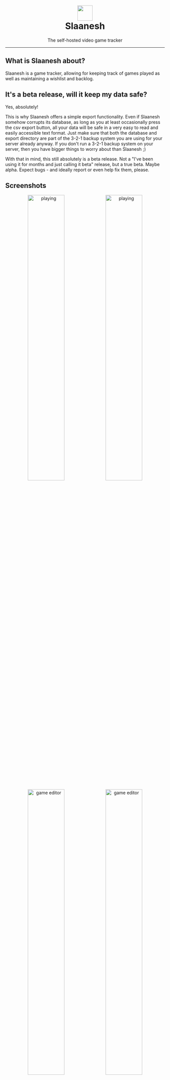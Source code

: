 <h1 align="center">
  <img src="/assets/Slaanesh.png" width="auto" height="48"/>
  <br>
  Slaanesh</h1>
<p align="center">The self-hosted video game tracker</p>

---

## What is Slaanesh about?
Slaanesh is a game tracker, allowing for keeping track of games played as well as maintaining a wishlist and backlog.

## It's a beta release, will it keep my data safe?
Yes, absolutely!

This is why Slaanesh offers a simple export functionality. Even if Slaanesh somehow corrupts its database, as long as you at least occasionally press the csv export button, all your data will be safe in a very easy to read and easily accessible text format. Just make sure that both the database and export directory are part of the 3-2-1 backup system you are using for your server already anyway. If you don't run a 3-2-1 backup system on your server, then you have bigger things to worry about than Slaanesh ;)

With that in mind, this still absolutely is a beta release. Not a "I've been using it for months and just calling it beta" release, but a true beta. Maybe alpha. Expect bugs - and ideally report or even help fix them, please.

## Screenshots
<p align="center">
  <img src="/images/light_cards.png" alt="playing" width="48%"/>
  <img src="/images/dark_cards.png" alt="playing" width="48%"/>
  <img src="/images/dark_game_editor.png" alt="game editor" width="48%"/>
  <img src="/images/light_game_editor.png" alt="game editor" width="48%"/>
  <img src="/images/light_table.png" alt="played" width="48%"/>
  <img src="/images/dark_table.png" alt="played" width="48%"/>
  <img src="/images/dark_add_game.png" alt="add game" width="48%"/>
  <img src="/images/light_settings.png" alt="settings" width="48%"/>
  <img src="/images/light_overview.png" alt="overview" width="48%"/>
  <img src="/images/dark_overview.png" alt="overview" width="48%"/>
</p>

## Setup and installation
### IGDB API token
Slaanesh uses the IGDB API for all game data. For Slaanesh to work, you need to be able to acces the IGDB API. This is how you can register: https://api-docs.igdb.com/#account-creation.
You then need to save your client id and client secret in the Slaanesh config file.

Be aware: Client id and secret are (for now) stored in plain text. Doing so for your regular Twitch account (in case you already have one) is obviously a bad idea. In that case, best create a fresh one for dedicated use only as Slaanesh API slave.

### Docker setup
Create all necessary directories, adjust config file (IGDB token data! See sample config.ini in this repository) and copy it to the config directory.
Also adjust the docker-compose.yml to match your setup.

```yaml
---
services:
  slaanesh:
    image: ghcr.io/h-quer/slaanesh:latest
    container_name: slaanesh
    user: 1000:1000                          # or any other UID/GID that fit your setup
    restart: unless-stopped
    volumes:
      - your_config_dir:/files/config        # adjust path
      - your_import_dir:/files/import        # adjust path
      - your_export_dir:/files/export        # adjust path
      - your_covers_dir:/files/covers        # adjust path
      - your_database_dir:/files/database    # adjust path
      - your_downloads_dir:/files/downloads  # adjust path
    ports:
      - 8428:8080                            # remove if using reverse proxy and accessing via container name
```
Once it's set, simply pull and start the image:
```
docker compose up -d
```

Slaanesh should now be running on your specified port (8428 by default).

### Directories and the config file
Make sure to place the sample config file in the config directory. Slaanesh will not work without a config file containing least the mandatory IGDB info.

Folders to mount are:
* config - Config file location (and potentially the encrypted IGDB access information once encrypted is implemented)
* import - place csv files for import here, must be named gamelist.csv and playthroughs.csv
* export - receive exported files from here, both database exports (gamelist.csv and playthroughs.csv) as well as the name to IGDB ID matching tool output
* covers - game covers are saved here, you can manually edit them if necessary
* database - location of the Slaanesh database, do not edit manually but if you value your data, make sure it is part of your 3-2-1 backup system, and also make sure to check backup integrety and practise restores regularly
* downloads - location where files to be downloaded from the webgui will be.

## Scope and roadmap
### Roadmap
Features I am currently slowly but actively working on (pull requests still very welcome for support on these):
* Adding additional columns, as well as an option to show/hide columns. Useful ones I'd add:
  * Time played or time to complete to games (ideally linking to the howlongtobeat.com API to pull the completion times - although I don't think there is a good way to match IGDB IDs to HLTB IDs and search by name is quite error-prone, so at first it'd just be a user input field), linked to playthrough table
  * Ratings for games, linked to playthrough table
  * Game version, linked to playthrough table
  * Secondary and maybe tertiary comment field for more flexible options (e.g. to record extra info for DLCs or similar)
  * Moving platform info from game to playthrough table
  * Adding status info to playthrough table, differentiating the played status' within that table for each pt
* General UI improvements, especially considering responsiveness - there is probably a lot that can be done with asyncio which I have barely used so far
* Build a native mode version for local (not self-hosted) usage
* Make it render properly on mobile
* Enable adding Twitch client ID and secret via the UI, save them not in plain text in the config file but encrypted somewhere else

### Not in scope
Slaanesh does not and will not include:
* Anything other than video games
* Social media features
* The ability to download or start games from within Slaanesh - it's a tracker, not a launcher
* Translations: At least not unless this really picks up and a proper use case for translating it arises
* Authentication: There are amazing tools for that, for example caddy or authentik (recommended), that allow for user authentication and redirecting to their own instance of Slaanesh - anything I can build wouldn't be safe enough to expose it to the web, better not offer the option in the first place and thus ensure that users rely on professional tools for this critical feature

### Feature wishlist
Pull requests to implement these are extremely welcome. I'm not currently working on these, but might after the completing the roadmap:
* A proper fuzzy search with a list of games matching the game name when adding games by name, complete with a selection dialog including covers to pick the correct one easily
* More store IDs than just Steam (including config options to enable/disable)
* General code cleanup, making things neat and doing some proper coding paradigm stuff instead of randomly mashing functions

## How to contribute
Bug reports are always useful (if you run into bugs, which of course I hope won't happen ...).

Even better, it'd be absolutely awesome if you could submit a pull request for anything that might need fixing or improving :)

